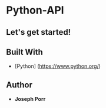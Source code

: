 # Python-API

## Let's get started!

## Built With

* [Python] (https://www.python.org/)

## Author

* **Joseph Porr**
